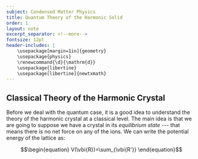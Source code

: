```yaml
---
subject: Condensed Matter Physics
title: Quantum Theory of the Harmonic Solid
order: 1
layout: note
excerpt_separator: <!--more-->
fontsize: 12pt
header-includes: |
    \usepackage[margin=1in]{geometry}
    \usepackage{physics}
    \renewcommand{\d}{\mathrm{d}}
    \usepackage{libertine}
    \usepackage[libertine]{newtxmath}
---
```

<!--more-->
## Classical Theory of the Harmonic Crystal
Before we deal with the quantum case, it is a good idea to understand the theory of the harmonic crystal at a classical level.  The main idea is that we are going to suppose we have a crystal in its *equilibrium state* --- that means there is no net force on any of the ions.  We can write the potential energy of the lattice as:

$$\begin{equation}
 V(\vbi{R})=\sum_{\vbi{R'}} 
\end{equation}$$

